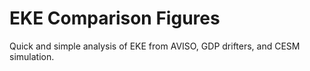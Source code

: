 # EKE Comparison Figures

Quick and simple analysis of EKE from AVISO, GDP drifters, and CESM simulation.
